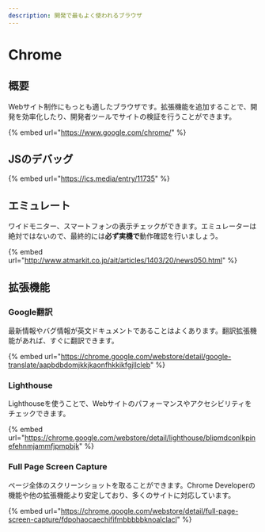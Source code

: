 ```yaml
---
description: 開発で最もよく使われるブラウザ
---
```


# Chrome

## 概要

Webサイト制作にもっとも適したブラウザです。拡張機能を追加することで、開発を効率化したり、開発者ツールでサイトの検証を行うことができます。

{% embed url="https://www.google.com/chrome/" %}

## JSのデバッグ

{% embed url="https://ics.media/entry/11735" %}

## エミュレート

ワイドモニター、スマートフォンの表示チェックができます。エミュレーターは絶対ではないので、最終的には**必ず実機で**動作確認を行いましょう。

{% embed url="http://www.atmarkit.co.jp/ait/articles/1403/20/news050.html" %}

## 拡張機能

### Google翻訳

最新情報やバグ情報が英文ドキュメントであることはよくあります。翻訳拡張機能があれば、すぐに翻訳できます。

{% embed url="https://chrome.google.com/webstore/detail/google-translate/aapbdbdomjkkjkaonfhkkikfgjllcleb" %}

### Lighthouse

Lighthouseを使うことで、Webサイトのパフォーマンスやアクセシビリティをチェックできます。

{% embed url="https://chrome.google.com/webstore/detail/lighthouse/blipmdconlkpinefehnmjammfjpmpbjk" %}

### Full Page Screen Capture

ページ全体のスクリーンショットを取ることができます。Chrome Developerの機能や他の拡張機能より安定しており、多くのサイトに対応しています。

{% embed url="https://chrome.google.com/webstore/detail/full-page-screen-capture/fdpohaocaechififmbbbbbknoalclacl" %}
